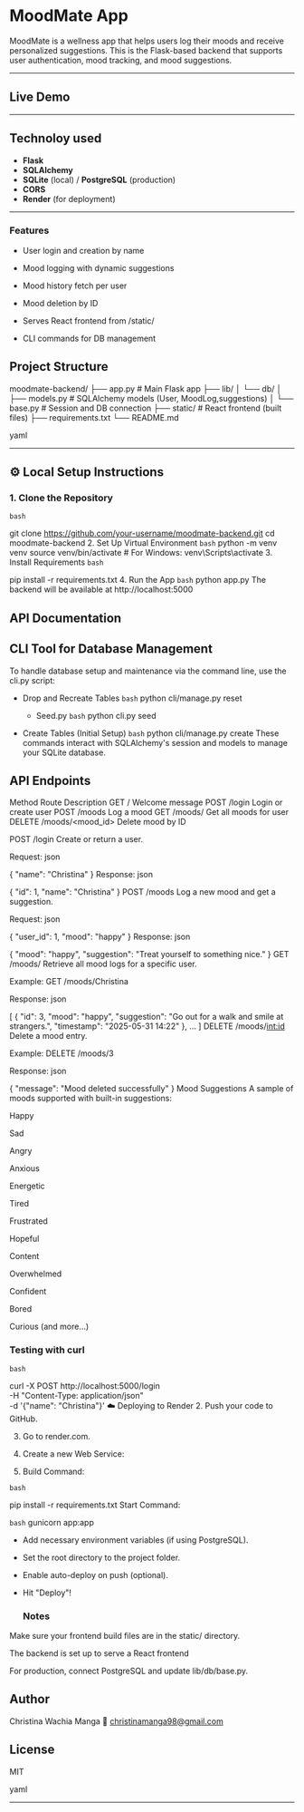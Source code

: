 # MoodMate App

MoodMate is a wellness app that helps users log their moods and receive personalized suggestions. This is the Flask-based backend that supports user authentication, mood tracking, and mood suggestions.

---

##  Live Demo

<!-- >  Deployed on: [https://moodmate-backend.onrender.com](https://moodmate-backend.onrender.com) -->

---

## Technoloy  used 

- **Flask**
- **SQLAlchemy**
- **SQLite** (local) / **PostgreSQL** (production)
- **CORS**
- **Render** (for deployment)

---
 ### Features
- User login and creation by name

- Mood logging with dynamic suggestions

- Mood history fetch per user

- Mood deletion by ID

- Serves React frontend from /static/

- CLI commands for DB management


##  Project Structure

moodmate-backend/
├── app.py # Main Flask app
├── lib/
│ └── db/
│ ├── models.py # SQLAlchemy models (User, MoodLog,suggestions)
│ └── base.py # Session and DB connection
├── static/ # React frontend (built files)
├── requirements.txt
└── README.md

yaml


---

## ⚙️ Local Setup Instructions

### 1. Clone the Repository

```bash```

git clone https://github.com/your-username/moodmate-backend.git
cd moodmate-backend
2. Set Up Virtual Environment
```bash```
   python -m venv venv
    source venv/bin/activate  # For Windows: venv\Scripts\activate
3. Install Requirements
```bash```

pip install -r requirements.txt
4. Run the App
```bash```
   python app.py
The backend will be available at http://localhost:5000

 ## API Documentation
 ## CLI Tool for Database Management
To handle database setup and maintenance via the command line, use the cli.py script:

- Drop and Recreate Tables
```bash```
    python cli/manage.py reset
  - Seed.py
```bash```
   python cli.py seed

- Create Tables (Initial Setup)
```bash```
  python cli/manage.py create
These commands interact with SQLAlchemy's session and models to manage your SQLite  database.

## API Endpoints
Method	Route	Description
GET	/	Welcome message
POST	/login	Login or create user
POST	/moods	Log a mood
GET	/moods/<username>	Get all moods for user
DELETE	/moods/<mood_id>	Delete mood by ID


 POST /login
Create or return a user.

Request:
json

{
  "name": "Christina"
}
Response:
json

{
  "id": 1,
  "name": "Christina"
}
 POST /moods
Log a new mood and get a suggestion.

Request:
json

{
  "user_id": 1,
  "mood": "happy"
}
Response:
json

{
  "mood": "happy",
  "suggestion": "Treat yourself to something nice."
}
 GET /moods/<username>
Retrieve all mood logs for a specific user.

Example:
GET /moods/Christina

Response:
json

[
  {
    "id": 3,
    "mood": "happy",
    "suggestion": "Go out for a walk and smile at strangers.",
    "timestamp": "2025-05-31 14:22"
  },
  ...
]
 DELETE /moods/<int:id>
Delete a mood entry.

Example:
DELETE /moods/3

Response:
json

{
  "message": "Mood deleted successfully"
}
 Mood Suggestions
A sample of moods supported with built-in suggestions:

Happy

Sad

Angry

Anxious

Energetic

Tired

Frustrated

Hopeful

Content

Overwhelmed

Confident

Bored

Curious
(and more...)

 ### Testing with curl
```bash```

curl -X POST http://localhost:5000/login \
-H "Content-Type: application/json" \
-d '{"name": "Christina"}'
☁️ Deploying to Render
2. Push your code to GitHub.

3. Go to render.com.

4. Create a new Web Service:

5. Build Command:

```bash```

pip install -r requirements.txt
Start Command:

```bash```
    gunicorn app:app
- Add necessary environment variables (if using PostgreSQL).

- Set the root directory to the project folder.

- Enable auto-deploy on push (optional).

- Hit "Deploy"!

   ### Notes
Make sure your frontend build files are in the static/ directory.

The backend is set up to serve a React frontend 

For production, connect PostgreSQL and update lib/db/base.py.

## Author
Christina Wachia Manga
📧 christinamanga98@gmail.com

## License
MIT

yaml


---







